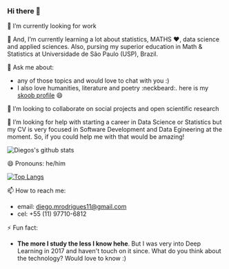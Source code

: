 ### Hi there 👋

🔭 I’m currently looking for work 

🌱 And, I’m currently learning a lot about statistics, MATHS :heart:, data science and applied sciences. Also, pursing my superior education in Math & Statistics at Universidade de São Paulo (USP), Brazil.

💬 Ask me about:
- any of those topics and would love to chat with you :)
- I also love humanities, literature and poetry :neckbeard:. here is my [skoob profile](https://www.skoob.com.br/usuario/7672133-diegomrods) :smile:

👯 I’m looking to collaborate on social projects and open scientific research

🤔 I’m looking for help with starting a career in Data Science or Statistics but my CV is very focused in Software Development and Data Egineering at the moment. So, if you could help me with that would be amazing!

![Diegos's github stats](https://github-readme-stats.vercel.app/api?username=polaroidz&show_icons=true&theme=dracula)

😄 Pronouns: he/him

[![Top Langs](https://github-readme-stats.vercel.app/api/top-langs/?username=polaroidz&theme=dracula&layout=compact&langs_count=10&hide=css,html,jupyter%20notebook,javascript,php)](https://github.com/evemontalvao/github-readme-stats)


📫 How to reach me:

- email: diego.mrodrigues11@gmail.com
- cel: +55 (11) 97710-6812

⚡ Fun fact: 
- **The more I study the less I know hehe**. But I was very into Deep Learning in 2017 and haven't touch on it since. What do you think about the technology? Would love to know :)




<!--
**polaroidz/polaroidz** is a ✨ _special_ ✨ repository because its `README.md` (this file) appears on your GitHub profile.

Here are some ideas to get you started:

- 🔭 I’m currently working on ...
- 🌱 I’m currently learning ...
- 👯 I’m looking to collaborate on ...
- 🤔 I’m looking for help with ...
- 💬 Ask me about ...
- 📫 How to reach me: ...
- 😄 Pronouns: ...
- ⚡ Fun fact: ...
-->
